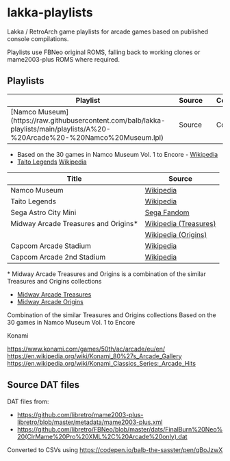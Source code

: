 # lakka-playlists

Lakka / RetroArch game playlists for arcade games based on published console compilations.

Playlists use FBNeo original ROMS, falling back to working clones or mame2003-plus ROMS where required.

## Playlists

<table>
    <thead>
    <tr>
        <th>Playlist<th>
        <th>Source<th>
        <th>Comments<th>
    </tr>
    </thead>
    <tbody>
    <tr>
        <td>[Namco Museum](https://raw.githubusercontent.com/balb/lakka-playlists/main/playlists/A%20-%20Arcade%20-%20Namco%20Museum.lpl)<td>
        <td>Source<td>
        <td>Comments<td>
    </tr>
    <tbody>
</table>

- Based on the 30 games in Namco Museum Vol. 1 to Encore - [Wikipedia](https://en.wikipedia.org/wiki/Namco_Museum)
- [Taito Legends](https://raw.githubusercontent.com/balb/lakka-playlists/main/playlists/A%20-%20Arcade%20-%20Taito%20Legends.lpl)
  [Wikipedia](https://en.wikipedia.org/wiki/Taito_Legends)

| Title                                 | Source                                                                                     |
| ------------------------------------- | ------------------------------------------------------------------------------------------ |
| Namco Museum                          | [Wikipedia](https://en.wikipedia.org/wiki/Namco_Museum)                                    |
| Taito Legends                         | [Wikipedia](https://en.wikipedia.org/wiki/Taito_Legends)                                   |
| Sega Astro City Mini                  | [Sega Fandom](https://sega.fandom.com/wiki/Astro_City_Mini)                                |
| Midway Arcade Treasures and Origins\* | [Wikipedia (Treasures)](https://en.wikipedia.org/wiki/Midway_Arcade_Treasures)             |
|                                       | [Wikipedia (Origins)](https://en.wikipedia.org/wiki/Midway_Arcade_Origins)                 |
| Capcom Arcade Stadium                 | [Wikipedia](https://en.wikipedia.org/wiki/Capcom_Arcade_Stadium)                           |
| Capcom Arcade 2nd Stadium             | [Wikipedia](https://en.wikipedia.org/wiki/Capcom_Arcade_Stadium#Capcom_Arcade_2nd_Stadium) |

\* Midway Arcade Treasures and Origins is a combination of the similar Treasures and Origins collections

- [Midway Arcade Treasures](https://en.wikipedia.org/wiki/Midway_Arcade_Treasures)
- [Midway Arcade Origins](https://en.wikipedia.org/wiki/Midway_Arcade_Origins)

Combination of the similar Treasures and Origins collections
Based on the 30 games in Namco Museum Vol. 1 to Encore

Konami

https://www.konami.com/games/50th/ac/arcade/eu/en/
https://en.wikipedia.org/wiki/Konami_80%27s_Arcade_Gallery
https://en.wikipedia.org/wiki/Konami_Classics_Series:_Arcade_Hits

## Source DAT files

DAT files from:

- https://github.com/libretro/mame2003-plus-libretro/blob/master/metadata/mame2003-plus.xml
- https://github.com/libretro/FBNeo/blob/master/dats/FinalBurn%20Neo%20(ClrMame%20Pro%20XML%2C%20Arcade%20only).dat

Converted to CSVs using https://codepen.io/balb-the-sasster/pen/qBoJzwX
